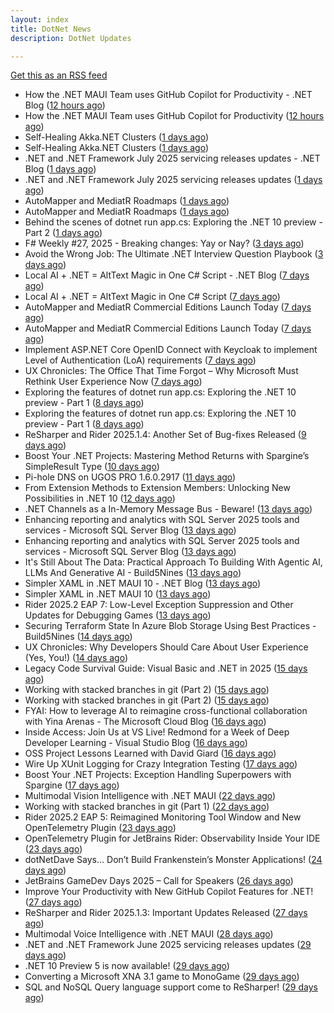 ```yaml
---
layout: index
title: DotNet News
description: DotNet Updates

---
```


[Get this as an RSS feed](/dotnet.rss)

<!-- news_marker starts -->
- How the .NET MAUI Team uses GitHub Copilot for Productivity - .NET Blog ([12 hours ago](https://dotnetkicks.com/r/724540?url=https://devblogs.microsoft.com/dotnet/maui-team-copilot-tips/))
- How the .NET MAUI Team uses GitHub Copilot for Productivity ([12 hours ago](https://devblogs.microsoft.com/dotnet/maui-team-copilot-tips/))
- Self-Healing Akka.NET Clusters ([1 days ago](https://dotnetkicks.com/r/724487?url=https://petabridge.com/blog/akkadotnet-cluster-split-brain-resolver/))
- Self-Healing Akka.NET Clusters ([1 days ago](https://dotnetkicks.com/r/724474?url=https://petabridge.com/blog/akkadotnet-cluster-split-brain-resolver/))
- .NET and .NET Framework July 2025 servicing releases updates - .NET Blog ([1 days ago](https://dotnetkicks.com/r/724448?url=https://devblogs.microsoft.com/dotnet/dotnet-and-dotnet-framework-july-2025-servicing-updates/))
- .NET and .NET Framework July 2025 servicing releases updates ([1 days ago](https://devblogs.microsoft.com/dotnet/dotnet-and-dotnet-framework-july-2025-servicing-updates/))
- AutoMapper and MediatR Roadmaps ([1 days ago](https://dotnetkicks.com/r/724429?url=https://www.jimmybogard.com/automapper-and-mediatr-roadmaps/))
- AutoMapper and MediatR Roadmaps ([1 days ago](https://dotnetkicks.com/r/724411?url=https://www.jimmybogard.com/automapper-and-mediatr-roadmaps/))
- Behind the scenes of dotnet run app.cs: Exploring the .NET 10 preview - Part 2 ([1 days ago](https://andrewlock.net/exploring-dotnet-10-preview-features-2-behind-the-scenes-of-dotnet-run-app.cs/))
- F# Weekly #27, 2025 - Breaking changes: Yay or Nay? ([3 days ago](https://dotnetkicks.com/r/724267?url=https://sergeytihon.com/2025/07/05/f-weekly-27-2025-breaking-changes-yay-or-nay/))
- Avoid the Wrong Job: The Ultimate .NET Interview Question Playbook ([3 days ago](https://dotnettips.wordpress.com/2025/07/06/avoid-the-wrong-job-the-ultimate-net-interview-question-playbook/))
- Local AI + .NET = AltText Magic in One C# Script - .NET Blog ([7 days ago](https://dotnetkicks.com/r/724078?url=https://devblogs.microsoft.com/dotnet/alttext-generator-csharp-local-models/))
- Local AI + .NET = AltText Magic in One C# Script ([7 days ago](https://devblogs.microsoft.com/dotnet/alttext-generator-csharp-local-models/))
- AutoMapper and MediatR Commercial Editions Launch Today ([7 days ago](https://dotnetkicks.com/r/724071?url=https://www.jimmybogard.com/automapper-and-mediatr-commercial-editions-launch-today/))
- AutoMapper and MediatR Commercial Editions Launch Today ([7 days ago](https://dotnetkicks.com/r/724070?url=https://www.jimmybogard.com/automapper-and-mediatr-commercial-editions-launch-today/))
- Implement ASP.NET Core OpenID Connect with Keycloak to implement Level of Authentication (LoA) requirements ([7 days ago](https://dotnetkicks.com/r/724019?url=https://damienbod.com/2025/07/02/implement-asp-net-core-openid-connect-with-keykloak-to-implement-level-of-authentication-loa-requirements/))
- UX Chronicles: The Office That Time Forgot – Why Microsoft Must Rethink User Experience Now ([7 days ago](https://dotnettips.wordpress.com/2025/07/02/ux-chronicles-the-office-that-time-forgot-why-microsoft-must-rethink-user-experience-now/))
- Exploring the features of dotnet run app.cs: Exploring the .NET 10 preview - Part 1 ([8 days ago](https://dotnetkicks.com/r/723944?url=https://andrewlock.net/exploring-dotnet-10-preview-features-1-exploring-the-dotnet-run-app.cs/))
- Exploring the features of dotnet run app.cs: Exploring the .NET 10 preview - Part 1 ([8 days ago](https://andrewlock.net/exploring-dotnet-10-preview-features-1-exploring-the-dotnet-run-app.cs/))
- ReSharper and Rider 2025.1.4: Another Set of Bug-fixes Released ([9 days ago](https://blog.jetbrains.com/dotnet/2025/06/30/resharper-and-rider-2025-1-4/))
- Boost Your .NET Projects: Mastering Method Returns with Spargine’s SimpleResult Type ([10 days ago](https://dotnettips.wordpress.com/2025/06/29/boost-your-net-projects-mastering-method-returns-with-spargines-simpleresult-type/))
- Pi-hole DNS on UGOS PRO 1.6.0.2917 ([11 days ago](https://dotnetkicks.com/r/723852?url=https://sergeytihon.com/2025/06/28/pi-hole-dns-on-ugos-pro-1-6-0-2917/))
- From Extension Methods to Extension Members: Unlocking New Possibilities in .NET 10 ([12 days ago](https://dotnettips.wordpress.com/2025/06/27/from-extension-methods-to-extension-members-unlocking-new-possibilities-in-net-10/))
- .NET Channels as a In-Memory Message Bus - Beware! ([13 days ago](https://dotnetkicks.com/r/723776?url=https://codeopinion.com/net-channels-as-a-in-memory-message-bus-beware/))
- Enhancing reporting and analytics with SQL Server 2025 tools and services - Microsoft SQL Server Blog ([13 days ago](https://dotnetkicks.com/r/723775?url=https://www.microsoft.com/en-us/sql-server/blog/2025/06/19/enhancing-reporting-and-analytics-with-sql-server-2025-tools-and-services/))
- Enhancing reporting and analytics with SQL Server 2025 tools and services - Microsoft SQL Server Blog ([13 days ago](https://dotnetkicks.com/r/723764?url=https://www.microsoft.com/en-us/sql-server/blog/2025/06/19/enhancing-reporting-and-analytics-with-sql-server-2025-tools-and-services/))
- It's Still About The Data: Practical Approach To Building With Agentic AI, LLMs And Generative AI  -  Build5Nines ([13 days ago](https://dotnetkicks.com/r/723757?url=https://build5nines.com/its-still-about-the-data-practical-approach-to-building-with-agentic-ai-llms-and-generative-ai/))
- Simpler XAML in .NET MAUI 10 - .NET Blog ([13 days ago](https://dotnetkicks.com/r/723718?url=https://devblogs.microsoft.com/dotnet/simpler-xaml-in-dotnet-maui-10/))
- Simpler XAML in .NET MAUI 10 ([13 days ago](https://devblogs.microsoft.com/dotnet/simpler-xaml-in-dotnet-maui-10/))
- Rider 2025.2 EAP 7: Low-Level Exception Suppression and Other Updates for Debugging Games ([13 days ago](https://blog.jetbrains.com/dotnet/2025/06/26/rider-2025-2-eap-7-low-level-exception-suppression/))
- Securing Terraform State In Azure Blob Storage Using Best Practices  -  Build5Nines ([14 days ago](https://dotnetkicks.com/r/723657?url=https://build5nines.com/securing-terraform-state-in-azure-blob-storage-using-best-practices/))
- UX Chronicles: Why Developers Should Care About User Experience (Yes, You!) ([14 days ago](https://dotnettips.wordpress.com/2025/06/25/ux-chronicles-why-developers-should-care-about-user-experience-yes-you/))
- Legacy Code Survival Guide: Visual Basic and .NET in 2025 ([15 days ago](https://dotnetkicks.com/r/723418?url=https://www.mobilize.net/blog/legacy-code-survival-guide-visual-basic-and-.net-in-2025?utm_source=DNK-723418&utm_medium=DNK-723418&utm_content=DNK-723418&utm_campaign=DNK-723418))
- Working with stacked branches in git (Part 2) ([15 days ago](https://dotnetkicks.com/r/723493?url=https://andrewlock.net/working-with-stacked-branches-in-git-part-2/))
- Working with stacked branches in git (Part 2) ([15 days ago](https://andrewlock.net/working-with-stacked-branches-in-git-part-2/))
- FYAI: How to leverage AI to reimagine cross-functional collaboration with Yina Arenas  -  The Microsoft Cloud Blog ([16 days ago](https://dotnetkicks.com/r/723478?url=https://www.microsoft.com/en-us/microsoft-cloud/blog/2025/06/23/fyai-how-to-leverage-ai-to-reimagine-cross-functional-collaboration-with-yina-arenas/))
- Inside Access: Join Us at VS Live! Redmond for a Week of Deep Developer Learning - Visual Studio Blog ([16 days ago](https://dotnetkicks.com/r/723397?url=https://devblogs.microsoft.com/visualstudio/inside-access-join-us-at-vs-live-redmond-for-a-week-of-deep-developer-learning/))
- OSS Project Lessons Learned with David Giard ([16 days ago](https://dotnetkicks.com/r/723377?url=https://jeremydmiller.com/2025/06/23/oss-project-lessons-learned-with-david-giard/))
- Wire Up XUnit Logging for Crazy Integration Testing ([17 days ago](https://dotnetkicks.com/r/723366?url=https://jeremydmiller.com/2025/06/22/wire-up-xunit-logging-for-crazy-integration-testing/))
- Boost Your .NET Projects: Exception Handling Superpowers with Spargine ([17 days ago](https://dotnettips.wordpress.com/2025/06/22/boost-your-net-projects-exception-handling-superpowers-with-spargine/))
- Multimodal Vision Intelligence with .NET MAUI ([22 days ago](https://devblogs.microsoft.com/dotnet/multimodal-vision-intelligence-with-dotnet-maui/))
- Working with stacked branches in git (Part 1) ([22 days ago](https://andrewlock.net/working-with-stacked-branches-in-git-part-1/))
- Rider 2025.2 EAP 5: Reimagined Monitoring Tool Window and New OpenTelemetry Plugin ([23 days ago](https://blog.jetbrains.com/dotnet/2025/06/16/rider-eap-5-new-monitoring-tool-opentelemetry-plugin/))
- OpenTelemetry Plugin for JetBrains Rider: Observability Inside Your IDE ([23 days ago](https://blog.jetbrains.com/dotnet/2025/06/16/opentelemetry-plugin-for-jetbrains-rider/))
- dotNetDave Says… Don’t Build Frankenstein’s Monster Applications! ([24 days ago](https://dotnettips.wordpress.com/2025/06/15/dotnetdave-says-dont-build-frankensteins-monster-applications/))
- JetBrains GameDev Days 2025 – Call for Speakers ([26 days ago](https://blog.jetbrains.com/dotnet/2025/06/13/jetbrains-gamedev-days-2025-call-for-speakers/))
- Improve Your Productivity with New GitHub Copilot Features for .NET! ([27 days ago](https://devblogs.microsoft.com/dotnet/improve-productivity-with-github-copilot-dotnet/))
- ReSharper and Rider 2025.1.3: Important Updates Released ([27 days ago](https://blog.jetbrains.com/dotnet/2025/06/12/resharper-and-rider-2025-1-3-important-updates-released/))
- Multimodal Voice Intelligence with .NET MAUI ([28 days ago](https://devblogs.microsoft.com/dotnet/multimodal-voice-intelligence-with-dotnet-maui/))
- .NET and .NET Framework June 2025 servicing releases updates ([29 days ago](https://devblogs.microsoft.com/dotnet/dotnet-and-dotnet-framework-june-2025-servicing-updates/))
- .NET 10 Preview 5 is now available! ([29 days ago](https://devblogs.microsoft.com/dotnet/dotnet-10-preview-5/))
- Converting a Microsoft XNA 3.1 game to MonoGame ([29 days ago](https://andrewlock.net/converting-an-xna-game-to-monogame/))
- SQL and NoSQL Query language support come to ReSharper! ([29 days ago](https://blog.jetbrains.com/dotnet/2025/06/10/sql-and-nosql-query-langauge-support-come-to-resharper/))

<!-- news_marker ends -->